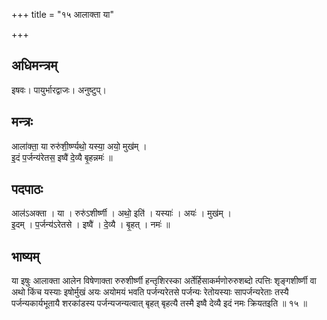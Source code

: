 +++
title = "१५ आलाक्ता या"

+++
## अधिमन्त्रम्
इषवः। पायुर्भारद्वाजः। अनुष्टुप्।

## मन्त्रः
आला॑क्ता॒ या रुरु॑शी॒र्ष्ण्यथो॒ यस्या॒ अयो॒ मुख॑म् ।  
इ॒दं प॒र्जन्य॑रेतस॒ इष्वै॑ दे॒व्यै बृ॒हन्नमः॑ ॥

## पदपाठः
आल॑ऽअक्ता । या । रुरु॑ऽशीर्ष्णी । अथो॒ इति॑ । यस्याः॑ । अयः॑ । मुख॑म् ।  
इ॒दम् । प॒र्जन्य॑ऽरेतसे । इष्वै॑ । दे॒व्यै । बृ॒हत् । नमः॑ ॥

## भाष्यम्
या इषुः आलाक्ता आलेन विषेणाक्ता रुरुशीर्ष्णी हन्तृशिरस्का अर्तेर्हिसाकर्मणोरुरुशब्दो त्पत्तिः शृङ्गशीर्ष्णी वा अथो किंच यस्याः इषोर्मुखं अयः अयोमयं भवति पर्जन्यरेतसे पर्जन्यः रेतोयस्याः सापर्जन्यरेताः तस्यै पर्जन्यकार्यभूतायै शरकांडस्य पर्जन्यजन्यत्वात् बृहत् बृहत्यै तस्मै इष्वै देव्यै इदं नमः क्रियतइति ॥ १५ ॥